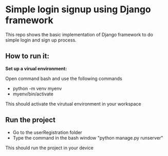 <h1>Simple login signup using Django framework</h1>

This repo shows the basic implementation of Django framework to do simple login and sign up process.

<h2>How to run it:</h2>

<b>Set up a virual environment:</b>

<p>
  Open command bash and use the following commands
  <ul>
    <li>python -m venv myenv</li>
    <li>myenv/bin/activate</li>
  </ul>
  This should activate the virutual environment in your workspace
</p>

<h2>Run the project</h2>
<ul>
  <li>Go to the userRegistration folder</li>
  <li>Type the command in the bash window "python manage.py runserver"</li>
</ul>
This should run the project in your device
